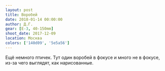 ```yaml
---
layout: post
title: Воробей
date: 2018-01-14 00:00:00
author: Д.Г.
gear: [E-3, 40-150mm]
shoot_date: 2017-12-09
location: Москва
colors: ['140d09', '5e5a56']
---
```

Ещё немного птичек. Тут один воробей в фокусе и много не в фокусе, из-за чего выглядят, как нарисованные.
